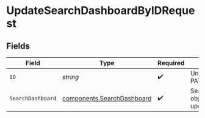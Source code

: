 # UpdateSearchDashboardByIDRequest


## Fields

| Field                                                                    | Type                                                                     | Required                                                                 | Description                                                              |
| ------------------------------------------------------------------------ | ------------------------------------------------------------------------ | ------------------------------------------------------------------------ | ------------------------------------------------------------------------ |
| `ID`                                                                     | *string*                                                                 | :heavy_check_mark:                                                       | Unique ID to PATCH                                                       |
| `SearchDashboard`                                                        | [components.SearchDashboard](../../models/components/searchdashboard.md) | :heavy_check_mark:                                                       | SearchDashboard object to be updated                                     |
